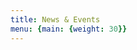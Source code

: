 ```yaml
---
title: News & Events
menu: {main: {weight: 30}}
---
```



<!-- nothing on this page will be seen, it's just a list of blog entrie -->